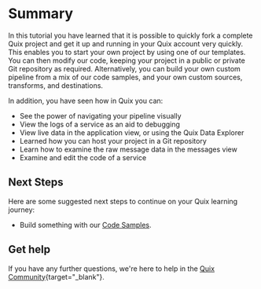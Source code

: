 # Summary

In this tutorial you have learned that it is possible to quickly fork a complete Quix project and get it up and running in your Quix account very quickly. This enables you to start your own project by using one of our templates. You can then modify our code, keeping your project in a public or private Git repository as required. Alternatively, you can build your own custom pipeline from a mix of our code samples, and your own custom sources, transforms, and destinations.

In addition, you have seen how in Quix you can:

* See the power of navigating your pipeline visually
* View the logs of a service as an aid to debugging
* View live data in the application view, or using the Quix Data Explorer
* Learned how you can host your project in a Git repository
* Learn how to examine the raw message data in the messages view
* Examine and edit the code of a service

## Next Steps

Here are some suggested next steps to continue on your Quix learning journey:

* Build something with our [Code Samples](../../develop/code-samples.md).

<!-- These are now out of date, as the templates need to be updating to QS v2
* Try the [Clickstream analysis tutorial](../clickstream/overview.md).
* Try the [Computer vision tutorial](../computer-vision/overview.md).
-->

## Get help

If you have any further questions, we're here to help in the [Quix Community](https://quix.io/slack-invite){target="_blank"}.
